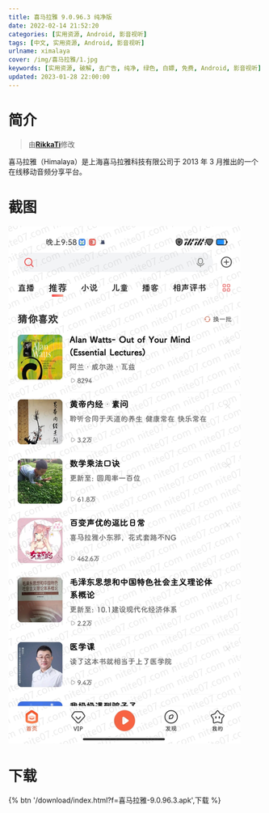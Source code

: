 ```yaml
---
title: 喜马拉雅 9.0.96.3 纯净版
date: 2022-02-14 21:52:20
categories: [实用资源, Android, 影音视听]
tags: [中文, 实用资源, Android, 影音视听]
urlname: ximalaya
cover: /img/喜马拉雅/1.jpg
keywords: [实用资源, 破解, 去广告, 纯净, 绿色, 白嫖, 免费, Android, 影音视听]
updated: 2023-01-28 22:00:00
---
```


# 简介

> 由[**RikkaTi**](/laiyuan)修改

喜马拉雅（Himalaya）是上海喜马拉雅科技有限公司于 2013 年 3 月推出的一个在线移动音频分享平台。

# 截图

![](/img/喜马拉雅/2.jpg)

# 下载

{% btn '/download/index.html?f=喜马拉雅-9.0.96.3.apk',下载 %}
